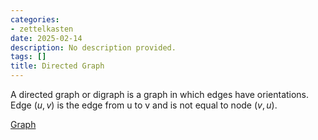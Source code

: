 ```yaml
---
categories:
- zettelkasten
date: 2025-02-14
description: No description provided.
tags: []
title: Directed Graph
---
```


A directed graph or digraph is a graph in which edges have orientations. Edge $(u,v)$ is the edge from u to v and is not equal to node $(v,u)$.

[Graph](Graph.md)
